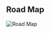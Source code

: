 
## Road Map

![Road Map](https://raw.githubusercontent.com/laszny/WeatherStationByLaszny/main/data_handling/RoadMap.png)

